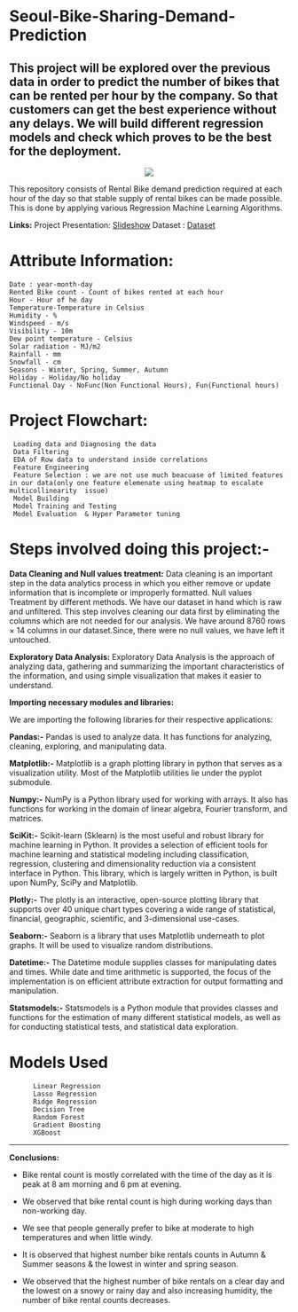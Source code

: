 # Seoul-Bike-Sharing-Demand-Prediction
## This project will be explored over the previous data in order to predict the number of bikes that can be rented per hour by the company. So that customers can get the best experience without any delays. We will build different regression models and check which proves to be the best for the deployment.

<p align="center">
<img 
     src="https://cdn.dribbble.com/users/362212/screenshots/2831376/biker.gif" >
</p>

This repository consists of Rental Bike demand prediction required at each hour of the day so that stable supply of rental bikes
 can be made possible. This is done by applying various Regression Machine Learning Algorithms.





**Links:**
Project Presentation: [Slideshow](https://docs.google.com/presentation/d/1wgoTGzPzfdf3i2b7yNU7Mw8nXa3oNQJf/edit?usp=sharing&ouid=111999627899298680205&rtpof=true&sd=true)
Dataset : [Dataset](https://drive.google.com/file/d/1czwsLBgwdoXxWs3HONBmmkYwXEGNkV4Q/view?usp=sharing)

# Attribute Information: 
    Date : year-month-day
    Rented Bike count - Count of bikes rented at each hour
    Hour - Hour of he day
    Temperature-Temperature in Celsius
    Humidity - %
    Windspeed - m/s
    Visibility - 10m
    Dew point temperature - Celsius
    Solar radiation - MJ/m2
    Rainfall - mm
    Snowfall - cm
    Seasons - Winter, Spring, Summer, Autumn
    Holiday - Holiday/No holiday
    Functional Day - NoFunc(Non Functional Hours), Fun(Functional hours)
    
# Project Flowchart:
     Loading data and Diagnosing the data
     Data Filtering
     EDA of Row data to understand inside correlations
     Feature Engineering
     Feature Selection : we are not use much beacuase of limited features in our data(only one feature elemenate using heatmap to escalate multicollinearity  issue)
     Model Building
     Model Training and Testing
     Model Evaluation  & Hyper Parameter tuning

# Steps involved doing this project:-

**Data Cleaning and Null values treatment:** Data cleaning is an important step in the data analytics process in which you either remove or update information that is incomplete or improperly formatted. Null values Treatment by different methods. We have our dataset in hand which is raw and unfiltered. This step involves cleaning our data first by eliminating the columns which are not needed for our analysis. We have around 8760 rows × 14 columns in our dataset.Since, there were no null values, we have left it untouched.

**Exploratory Data Analysis:** Exploratory Data Analysis is the approach of analyzing data, gathering and summarizing the important characteristics of the information, and using simple visualization that makes it easier to understand.


**Importing necessary modules and libraries:**

We are importing the following libraries for their respective applications:

**Pandas:-** Pandas is used to analyze data. It has functions for analyzing, cleaning, exploring, and manipulating data.

**Matplotlib:-** Matplotlib is a graph plotting library in python that serves as a visualization utility. Most of the Matplotlib utilities lie under the pyplot submodule.

**Numpy:-** NumPy is a Python library used for working with arrays. It also has functions for working in the domain of linear algebra, Fourier transform, and matrices.

**SciKit:-** Scikit-learn (Sklearn) is the most useful and robust library for machine learning in Python. It provides a selection of efficient tools for machine learning and statistical modeling including classification, regression, clustering and dimensionality reduction via a consistent interface in Python. This library, which is largely written in Python, is built upon NumPy, SciPy and Matplotlib.

**Plotly:-** The plotly is an interactive, open-source plotting library that supports over 40 unique chart types covering a wide range of statistical, financial, geographic, scientific, and 3-dimensional use-cases.

**Seaborn:-** Seaborn is a library that uses Matplotlib underneath to plot graphs. It will be used to visualize random distributions.

**Datetime:-** The Datetime module supplies classes for manipulating dates and times. While date and time arithmetic is supported, the focus of the implementation is on efficient attribute extraction for output formatting and manipulation.

**Statsmodels:-** Statsmodels is a Python module that provides classes and functions for the estimation of many different statistical models, as well as for conducting statistical tests, and statistical data exploration.

# Models Used
          Linear Regression
          Lasso Regression
          Ridge Regression
          Decision Tree
          Random Forest
          Gradient Boosting
          XGBoost
        
****

**Conclusions:**

* Bike rental count is mostly correlated with the time of the day as it is peak at 8 am morning and 6 pm at evening.

* We observed that bike rental count is high during working days than non-working day.

* We see that people generally prefer to bike at moderate to high temperatures and when little windy.

* It is observed that highest number bike rentals counts in Autumn & Summer  seasons & the lowest in winter and spring season. 

* We observed that the highest number of  bike rentals on a clear day and the lowest on a snowy or rainy day and also  increasing humidity, the number of   bike rental counts decreases.




